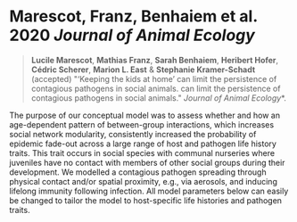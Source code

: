 # Marescot, Franz, Benhaiem et al. 2020 *Journal of Animal Ecology*
> **Lucile Marescot**, **Mathias Franz**, **Sarah Benhaiem**, **Heribert Hofer**, **Cédric Scherer**, **Marion L. East** & **Stephanie Kramer-Schadt** (accepted) "‘Keeping the kids at home’ can limit the persistence of contagious pathogens in social animals. can limit the persistence of contagious pathogens in social animals." *Journal of Animal Ecology**.

The purpose of our conceptual model was to assess whether and how an age-dependent pattern of between-group interactions, which increases social network modularity, consistently increased the probability of epidemic fade-out across a large range of host and pathogen life history traits. This trait occurs in social species with communal nurseries where juveniles have no contact with members of other social groups during their development. We modelled a contagious pathogen spreading through physical contact and/or spatial proximity, e.g., via aerosols, and inducing lifelong immunity following infection. All model parameters below can easily be changed to tailor the model to host-specific life histories and pathogen traits.
